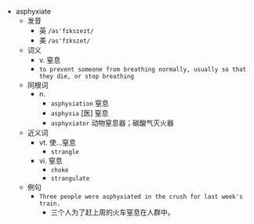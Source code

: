- asphyxiate
  - 发音
    - 英 `/əs'fɪksɪeɪt/`
    - 美 `/əs'fɪksɪet/`
  - 词义
    - v. 窒息
    - `to prevent someone from breathing normally, usually so that they die, or stop breathing`
  - 同根词
    - n.
      - `asphyxiation` 窒息
      - `asphyxia` [医] 窒息
      - `asphyxiator` 动物窒息器；碳酸气灭火器
  - 近义词
    - vt. 使…窒息
      - `strangle`
    - vi. 窒息
      - `choke`
      - `strangulate`
  - 例句
    - `Three people were asphyxiated in the crush for last week's train.`
      - 三个人为了赶上周的火车窒息在人群中。

